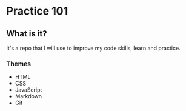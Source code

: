 # Practice 101

## What is it?

It's a repo that I will use to improve my code skills, learn and practice.

### Themes

- HTML
- CSS
- JavaScript
- Markdown
- Git
